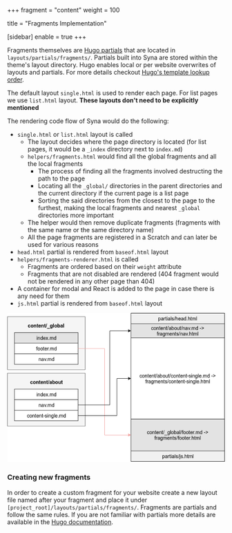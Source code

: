 +++
fragment = "content"
weight = 100

title = "Fragments Implementation"

[sidebar]
  enable = true
+++

Fragments themselves are [Hugo partials](https://gohugo.io/templates/partials/) that are located in `layouts/partials/fragments/`.
Partials built into Syna are stored within the theme's layout directory.
Hugo enables local or per website overwrites of layouts and partials.
For more details checkout [Hugo's template lookup order](https://gohugo.io/templates/lookup-order/).

The default layout `single.html` is used to render each page. For list pages we use `list.html` layout.
**These layouts don't need to be explicitly mentioned**

The rendering code flow of Syna would do the following:

- `single.html` or `list.html` layout is called
  - The layout decides where the page directory is located (for list pages, it would be a `_index` directory next to `index.md`)
  - `helpers/fragments.html` would find all the global fragments and all the local fragments
    - The process of finding all the fragments involved destructing the path to the page
    - Locating all the `_global/` directories in the parent directories and the current directory if the current page is a list page
    - Sorting the said directories from the closest to the page to the furthest, making the local fragments and nearest `_global` directories more important
  - The helper would then remove duplicate fragments (fragments with the same name or the same directory name)
  - All the page fragments are registered in a Scratch and can later be used for various reasons
- `head.html` partial is rendered from `baseof.html` layout
- `helpers/fragments-renderer.html` is called
  - Fragments are ordered based on their `weight` attribute
  - Fragments that are not disabled are rendered (404 fragment would not be rendered in any other page than 404)
- A container for modal and React is added to the page in case there is any need for them
- `js.html` partial is rendered from `baseof.html` layout

![This is how fragments are rendered in the single layout](./fragments-01.png)

### Creating new fragments

In order to create a custom fragment for your website create a new layout file named after your fragment and place it under `[project_root]/layouts/partials/fragments/`.
Fragments are partials and follow the same rules. If you are not familiar with partials more details are available in the [Hugo documentation](https://gohugo.io/templates/partials/).

